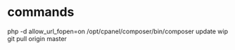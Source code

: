 # commands

php -d allow_url_fopen=on /opt/cpanel/composer/bin/composer update
wip
git pull origin master
